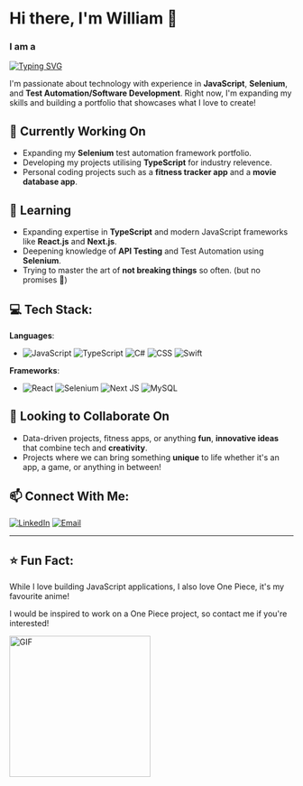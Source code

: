 # Hi there, I'm William 👋

<h3>I am a</h3>

[![Typing SVG](https://readme-typing-svg.herokuapp.com?font=Poppins&size=32&pause=1000&color=F3CC95&width=435&lines=Test+Automation+Engineer;Passionate+Technologist+;Software+Developer;JavaScript+Enthusiast;Postgraduate+Student)](https://git.io/typing-svg)

<p>I'm passionate about technology with experience in <strong>JavaScript</strong>, <strong>Selenium</strong>, and <strong>Test Automation/Software Development</strong>. Right now, I'm expanding my skills and building a portfolio that showcases what I love to create!</p>

## 🔨 Currently Working On
- Expanding my **Selenium** test automation framework portfolio.
- Developing my projects utilising **TypeScript** for industry relevence. 
- Personal coding projects such as a **fitness tracker app** and a **movie database app**.

## 🌱 Learning
- Expanding expertise in **TypeScript** and modern JavaScript frameworks like **React.js** and **Next.js**.
- Deepening knowledge of **API Testing** and Test Automation using **Selenium**.
- Trying to master the art of **not breaking things** so often. (but no promises 🤣)

## 💻 Tech Stack:
**Languages**: 

- ![JavaScript](https://img.shields.io/badge/javascript-%23323330.svg?style=for-the-badge&logo=javascript&logoColor=%23F7DF1E)
![TypeScript](https://img.shields.io/badge/typescript-%23007ACC.svg?style=for-the-badge&logo=typescript&logoColor=white)
![C#](https://img.shields.io/badge/c%23-%23239120.svg?style=for-the-badge&logo=c-sharp&logoColor=white)
![CSS](https://img.shields.io/badge/css3-%231572B6.svg?style=for-the-badge&logo=css3&logoColor=white)
![Swift](https://img.shields.io/badge/swift-F54A2A?style=for-the-badge&logo=swift&logoColor=white)

**Frameworks**: 

- ![React](https://img.shields.io/badge/react-%2320232a.svg?style=for-the-badge&logo=react&logoColor=%2361DAFB)
![Selenium](https://img.shields.io/badge/-selenium-%43B02A?style=for-the-badge&logo=selenium&logoColor=white)
![Next JS](https://img.shields.io/badge/Next-black?style=for-the-badge&logo=next.js&logoColor=white)
![MySQL](https://img.shields.io/badge/mysql-%234479A1.svg?style=for-the-badge&logo=mysql&logoColor=white)

## 🤝 Looking to Collaborate On
- Data-driven projects, fitness apps, or anything **fun**, **innovative ideas** that combine tech and **creativity**.
- Projects where we can bring something **unique** to life whether it's an app, a game, or anything in between!

## 📫 Connect With Me:
[![LinkedIn](https://img.shields.io/badge/linkedin-williamrosscrane-%230A66C2?style=for-the-badge&logo=linkedin&logoColor=white)](https://www.linkedin.com/in/williamrosscrane)
[![Email](https://img.shields.io/badge/email-wcran7%40gmail.com-%23D14836?style=for-the-badge&logo=gmail&logoColor=white)](mailto:wcran7@gmail.com)

---

## ⭐ Fun Fact:
While I love building JavaScript applications, I also love One Piece, it's my favourite anime! 

I would be inspired to work on a One Piece project, so contact me if you're interested!

<p align="left">
  <img src="https://media0.giphy.com/media/v1.Y2lkPTc5MGI3NjExeDFpbWtrNzVhMzE1dXRyOW52bTlzYTRpZGs5dHIwdGpvNXlvbDE1YyZlcD12MV9pbnRlcm5naWZfYnlfaWQmY3Q9cw/Tgvn82bqJT36lkVqDZ/giphy.gif" alt="GIF" width="250px">
</p>
